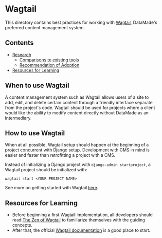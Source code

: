 # Wagtail

This directory contains best practices for working with [Wagtail](https://wagtail.io/),
DataMade's preferred content management system.

## Contents
- [Research](research/)
    - [Comparisons to existing tools](research/comparisons-to-existing-tools.md)
    - [Recommendation of Adoption](research/recommendation-of-adoption.md)
- [Resources for Learning](#resources-for-learning)

## When to use Wagtail
A content management system such as Wagtail allows users of a site to add, edit, and delete certain content through a friendly interface separate from the project's code. Wagtail should be used for projects where a client would like the ability to modify content directly without DataMade as an intermediary. 

## How to use Wagtail
When at all possible, Wagtail setup should happen at the beginning of a project concurrent with Django setup. Development with CMS in mind is easier and faster than retrofitting a project with a CMS.

Instead of initializing a Django project with `django-admin startproject`, a Wagtail project should be initialized with:

`wagtail start <YOUR PROJECT NAME>`

See more on getting started with Wagtail [here](https://docs.wagtail.io/en/stable/getting_started/index.html).

## Resources for Learning
- Before beginning a first Wagtail implementation, all developers should read [The Zen of Wagtail](https://docs.wagtail.io/en/v2.8/getting_started/the_zen_of_wagtail.html) to familiarize themselves with the guiding concepts.
- After that, the official [Wagtail documentation](https://docs.wagtail.io/en/stable/) is a good place to start.
